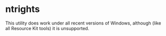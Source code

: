 # ntrights
This utility does work under all recent versions of Windows, although (like all Resource Kit tools) it is unsupported.

